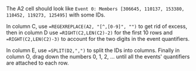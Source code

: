 The A2 cell should look like `Event 0: Members [306645, 110137, 153380, 110452, 119273, 125495]` with some IDs. 

In column C, use `=REGEXREPLACE(A2, "[^,[0-9]", "")` to get rid of excess, then in column D use `=RIGHT(C2,LEN(C2)-2)` for the first 10 rows and `=RIGHT(C2,LEN(C2)-3)` to account for the two digits in the event quantifiers. 

In column E, use `=SPLIT(D2,",")` to split the IDs into columns. Finally in column O, drag down the numbers 0, 1, 2, ... until all the events' quantifiers are attached to each row. 
